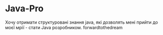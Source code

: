 # Java-Pro
Хочу отримати структуровані знання java, які дозволять мені прийти до моєї мрії - стати Java розробником. 
forwardtothedream
 